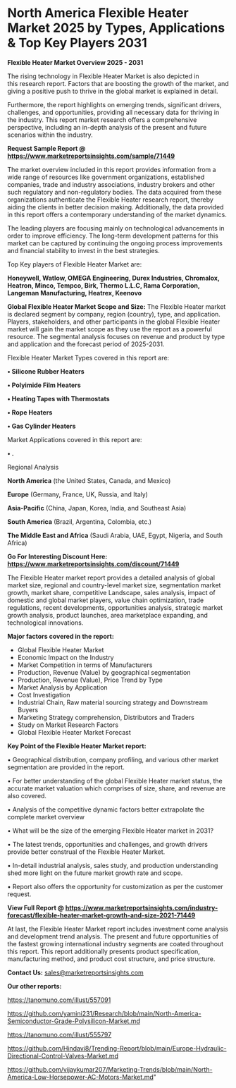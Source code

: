 # North America Flexible Heater Market 2025 by Types, Applications & Top Key Players 2031

<Strong> Flexible Heater Market Overview 2025 - 2031</strong>

The rising technology in Flexible Heater Market is also depicted in this research report. Factors that are boosting the growth of the market, and giving a positive push to thrive in the global market is explained in detail.

Furthermore, the report highlights on emerging trends, significant drivers, challenges, and opportunities, providing all necessary data for thriving in the industry. This report market research offers a comprehensive perspective, including an in-depth analysis of the present and future scenarios within the industry.

<strong>Request Sample Report @ <a href=https://www.marketreportsinsights.com/sample/71449>https://www.marketreportsinsights.com/sample/71449</a></strong>

The market overview included in this report provides information from a wide range of resources like government organizations, established companies, trade and industry associations, industry brokers and other such regulatory and non-regulatory bodies. The data acquired from these organizations authenticate the Flexible Heater research report, thereby aiding the clients in better decision making. Additionally, the data provided in this report offers a contemporary understanding of the market dynamics.

The leading players are focusing mainly on technological advancements in order to improve efficiency. The long-term development patterns for this market can be captured by continuing the ongoing process improvements and financial stability to invest in the best strategies.

Top Key players of Flexible Heater Market are:

<strong>Honeywell, Watlow, OMEGA Engineering, Durex Industries, Chromalox, Heatron, Minco, Tempco, Birk, Thermo L.L.C, Rama Corporation, Langeman Manufacturing, Heatrex, Keenovo</strong>

<strong><b>Global Flexible Heater Market Scope and Size:</b></strong>
The Flexible Heater market is declared segment by company, region (country), type, and application. Players, stakeholders, and other participants in the global Flexible Heater market will gain the market scope as they use the report as a powerful resource. The segmental analysis focuses on revenue and product by type and application and the forecast period of 2025-2031.

Flexible Heater Market Types covered in this report are:

<strong>• Silicone Rubber Heaters

• Polyimide Film Heaters

• Heating Tapes with Thermostats

• Rope Heaters

• Gas Cylinder Heaters</strong>

Market Applications covered in this report are:

<strong>• .</strong> 

Regional Analysis

<strong>North America</strong> (the United States, Canada, and Mexico)

<strong>Europe</strong> (Germany, France, UK, Russia, and Italy)

<strong>Asia-Pacific</strong> (China, Japan, Korea, India, and Southeast Asia)

<strong>South America</strong> (Brazil, Argentina, Colombia, etc.)

<strong>The Middle East and Africa</strong> (Saudi Arabia, UAE, Egypt, Nigeria, and South Africa)

<strong>Go For Interesting Discount Here: <a href=https://www.marketreportsinsights.com/discount/71449>https://www.marketreportsinsights.com/discount/71449</a></strong>

The Flexible Heater market report provides a detailed analysis of global market size, regional and country-level market size, segmentation market growth, market share, competitive Landscape, sales analysis, impact of domestic and global market players, value chain optimization, trade regulations, recent developments, opportunities analysis, strategic market growth analysis, product launches, area marketplace expanding, and technological innovations.

<strong><b>Major factors covered in the report:</b></strong>
<ul>
  <li>Global Flexible Heater Market </li>
  <li>Economic Impact on the Industry</li>
  <li>Market Competition in terms of Manufacturers</li>
  <li>Production, Revenue (Value) by geographical segmentation</li>
  <li>Production, Revenue (Value), Price Trend by Type</li>
  <li>Market Analysis by Application</li>
  <li>Cost Investigation</li>
  <li>Industrial Chain, Raw material sourcing strategy and Downstream Buyers</li>
  <li>Marketing Strategy comprehension, Distributors and Traders</li>
  <li>Study on Market Research Factors</li>
  <li>Global Flexible Heater Market Forecast</li>
</ul>

<strong><b>Key Point of the Flexible Heater Market report:</b></strong>

• Geographical distribution, company profiling, and various other market segmentation are provided in the report.

• For better understanding of the global Flexible Heater market status, the accurate market valuation which comprises of size, share, and revenue are also covered.

• Analysis of the competitive dynamic factors better extrapolate the complete market overview

• What will be the size of the emerging Flexible Heater market in 2031?

• The latest trends, opportunities and challenges, and growth drivers provide better construal of the Flexible Heater Market.

• In-detail industrial analysis, sales study, and production understanding shed more light on the future market growth rate and scope.

• Report also offers the opportunity for customization as per the customer request.

<strong><b>View Full Report @ <a href=https://www.marketreportsinsights.com/industry-forecast/flexible-heater-market-growth-and-size-2021-71449>https://www.marketreportsinsights.com/industry-forecast/flexible-heater-market-growth-and-size-2021-71449</a></b></strong>


At last, the Flexible Heater Market report includes investment come analysis and development trend analysis. The present and future opportunities of the fastest growing international industry segments are coated throughout this report. This report additionally presents product specification, manufacturing method, and product cost structure, and price structure.

<strong>Contact Us:</strong>
sales@marketreportsinsights.com

<strong>Our other reports:</strong>

<a href=https://tanomuno.com/illust/557091>https://tanomuno.com/illust/557091</a>

<a href=https://github.com/yamini231/Research/blob/main/North-America-Semiconductor-Grade-Polysilicon-Market.md>https://github.com/yamini231/Research/blob/main/North-America-Semiconductor-Grade-Polysilicon-Market.md</a>

<a href=https://tanomuno.com/illust/555797>https://tanomuno.com/illust/555797</a>

<a href=https://github.com/Hindavi8/Trending-Report/blob/main/Europe-Hydraulic-Directional-Control-Valves-Market.md>https://github.com/Hindavi8/Trending-Report/blob/main/Europe-Hydraulic-Directional-Control-Valves-Market.md</a>

<a href=https://github.com/vijaykumar207/Marketing-Trends/blob/main/North-America-Low-Horsepower-AC-Motors-Market.md>https://github.com/vijaykumar207/Marketing-Trends/blob/main/North-America-Low-Horsepower-AC-Motors-Market.md</a>"

